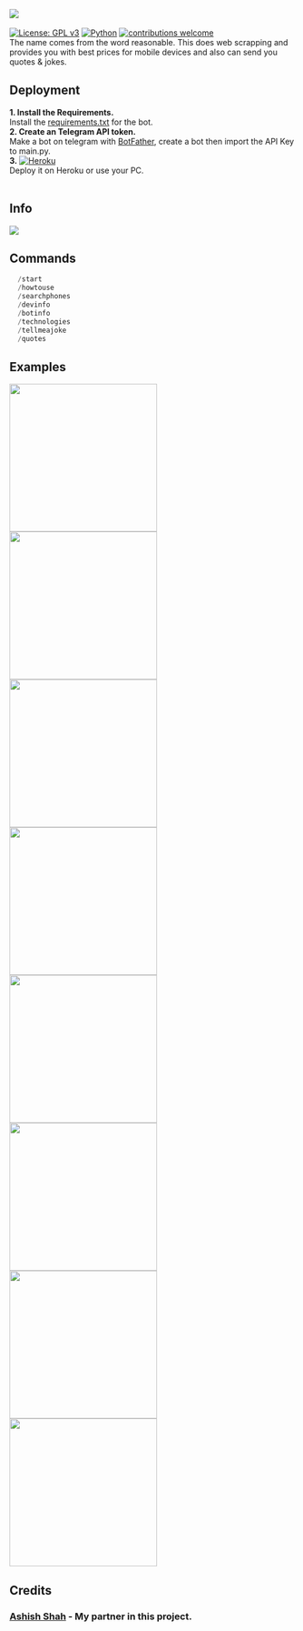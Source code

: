 <img src="https://github.com/themagicalmammal/ReasonaBot/blob/master/logo.gif" /> <br /><br />
[![License: GPL v3](https://img.shields.io/badge/License-GPLv3-blue.svg)](https://github.com/DevilDipan/ReasonaBot/blob/master/LICENSE)
[![Python](https://camo.githubusercontent.com/829ae006dcf8b49c63061f119aa3ee4ce50db7eaace948ca34799c7fc7eddad4/68747470733a2f2f696d672e736869656c64732e696f2f707970692f707976657273696f6e732f707954656c656772616d426f744150492e737667)](https://github.com/themagicalmammal/ReasonaBot/search?l=python)
[![contributions welcome](https://img.shields.io/badge/contributions-welcome-brightgreen.svg?style=flat)](https://github.com/themagicalmammal/ReasonaBot/pulls)<br />
The name comes from the word reasonable. This does web scrapping and provides you with best prices for mobile devices and also can send you quotes & jokes.

## Deployment
**1. Install the Requirements.** <br />
Install the [requirements.txt](https://raw.githubusercontent.com/themagicalmammal/ReasonaBot/master/Requirements.txt) for the bot. <br />
**2. Create an Telegram API token.** <br />
Make a bot on telegram with [BotFather](https://telegram.me/BotFather), create a bot then import the API Key to main.py. <br />
**3.** [![Heroku](https://camo.githubusercontent.com/6979881d5a96b7b18a057083bb8aeb87ba35fc279452e29034c1e1c49ade0636/68747470733a2f2f7777772e6865726f6b7563646e2e636f6d2f6465706c6f792f627574746f6e2e737667)](https://signup.heroku.com/t/platform?c=7013A000000ib1xQAA&gclid=EAIaIQobChMI1e6tpZKb7QIVyTArCh0W3A0jEAAYASAAEgJ3pvD_BwE) <br />
Deploy it on Heroku or use your PC. <br /> <br />

## Info
<img src="https://github.com/themagicalmammal/ReasonaBot/blob/master/References/info.png"/>

## Commands
```python
  /start
  /howtouse
  /searchphones
  /devinfo 
  /botinfo
  /technologies
  /tellmeajoke
  /quotes
 ```
 
## Examples

<p float="left">
  <img src="https://github.com/themagicalmammal/ReasonaBot/blob/master/images/Screenshot_20190701-120515.jpg" width="260" />
  <img src="https://github.com/themagicalmammal/ReasonaBot/blob/master/images/Screenshot_20190701-120522.jpg" width="260" /> 
  <img src="https://github.com/themagicalmammal/ReasonaBot/blob/master/images/Screenshot_20190701-120527.jpg" width="260" />
  <img src="https://github.com/themagicalmammal/ReasonaBot/blob/master/images/Screenshot_20190701-120533.jpg" width="260" />
  <img src="https://github.com/themagicalmammal/ReasonaBot/blob/master/images/Screenshot_20190701-120537.jpg" width="260" />
  <img src="https://github.com/themagicalmammal/ReasonaBot/blob/master/images/Screenshot_20190701-120541.jpg" width="260" />
  <img src="https://github.com/themagicalmammal/ReasonaBot/blob/master/images/Screenshot_20190701-120545.jpg" width="260" />
  <img src="https://github.com/themagicalmammal/ReasonaBot/blob/master/images/Screenshot_20190701-120549.jpg" width="260" />
</p>

## Credits
### [Ashish Shah](https://github.com/ash-R2D2) - My partner in this project.
